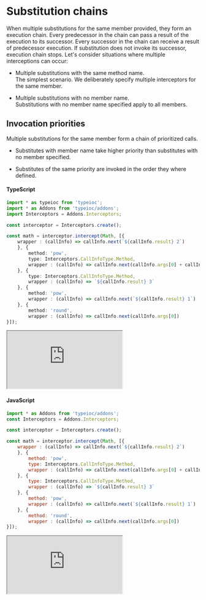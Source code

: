 # Substitution chains

When multiple substitutions for the same member provided, they form an execution chain. Every predecessor in the chain can pass a result of the execution to its successor. Every successor in the chain can receive a result of predecessor execution. If substitution does not invoke its successor, execution chain stops. Let's consider situations where multiple interceptions can occur:

* Multiple substitutions with the same method name.<br/>
    The simplest scenario. We deliberately specify multiple interceptors for the same member.

* Multiple substitutions with no member name.<br/>
    Substitutions with no member name specified apply to all members.

## Invocation priorities

Multiple substitutions for the same member form a chain of prioritized calls.

* Substitutes with member name take higher priority than substitutes with no member specified.

* Substitutes of the same priority are invoked in the order they where defined.

#### TypeScript

```typescript
import * as typeioc from 'typeioc';
import * as Addons from 'typeioc/addons';
import Interceptors = Addons.Interceptors;

const interceptor = Interceptors.create();

const math = interceptor.intercept(Math, [{
    wrapper : (callInfo) => callInfo.next(`${callInfo.result} 2`)
    }, {
        method: 'pow',
        type: Interceptors.CallInfoType.Method,
        wrapper : (callInfo) => callInfo.next(callInfo.args[0] + callInfo.args[1])
    }, {
        type: Interceptors.CallInfoType.Method,
        wrapper : (callInfo) => `${callInfo.result} 3`
    }, {
        method: 'pow',
        wrapper : (callInfo) => callInfo.next(`${callInfo.result} 1`)
    }, {
        method: 'round',
        wrapper : (callInfo) => callInfo.next(callInfo.args[0])
}]);
```

<!--sec data-title="Run example" data-id="section0" data-show=true data-collapse=true ces-->

<iframe class="example" src="https://stackblitz.com/edit/tioc-interceptor-chains-ts?embed=1&file=index.ts">
</iframe>

<!--endsec-->

#### JavaScript

```javascript
import * as Addons from 'typeioc/addons';
const Interceptors = Addons.Interceptors;

const interceptor = Interceptors.create();

const math = interceptor.intercept(Math, [{
    wrapper : (callInfo) => callInfo.next(`${callInfo.result} 2`)
    }, {
        method: 'pow',
        type: Interceptors.CallInfoType.Method,
        wrapper : (callInfo) => callInfo.next(callInfo.args[0] + callInfo.args[1])
    }, {
        type: Interceptors.CallInfoType.Method,
        wrapper : (callInfo) => `${callInfo.result} 3`
    }, {
        method: 'pow',
        wrapper : (callInfo) => callInfo.next(`${callInfo.result} 1`)
    }, {
        method: 'round',
        wrapper : (callInfo) => callInfo.next(callInfo.args[0])
}]);
```

<!--sec data-title="Run example" data-id="section1" data-show=true data-collapse=true ces-->

<iframe class="example" src="https://stackblitz.com/edit/tioc-interceptor-chains-js?embed=1&file=index.js">
</iframe>

<!--endsec-->
